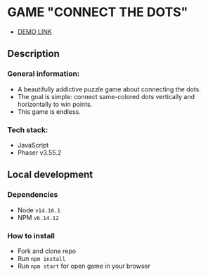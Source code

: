 <h1>GAME "CONNECT THE DOTS"</h1>
<ul>
  <li><a href="https://olexandr-trubin-koshyk.github.io/connect_the_dots/" taget="_blank">DEMO LINK</a></li>
</ul>
<h2>Description</h2>
<h3>General information:</h3>
<ul>
  <li>
    A beautifully addictive puzzle game about connecting the dots.
  </li>
   <li>
    The goal is simple: connect same-colored dots vertically and horizontally to win points.
   </li>
  <li>
    This game is endless.
   </li>
</ul>

<h3>Tech stack:</h3>
<ul>
  <li>JavaScript</li>
  <li>Phaser v3.55.2</li>
</ul>

<h2>Local development</h2>
<h3>Dependencies</h3>
<ul>
  <li>Node <code>v14.16.1</code></li>
  <li>NPM <code>v6.14.12</code></li>
</ul>

<h3>How to install</h3>
<ul>
  <li>Fork and clone repo</li>
  <li>Run <code>npm install</code></li>
  <li>Run <code>npm start</code> for open game in your browser</li>
</ul>

